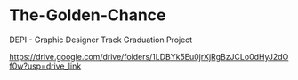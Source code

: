 # The-Golden-Chance
DEPI - Graphic Designer Track Graduation Project

https://drive.google.com/drive/folders/1LDBYk5Eu0jrXjRgBzJCLo0dHyJ2dOf0w?usp=drive_link
